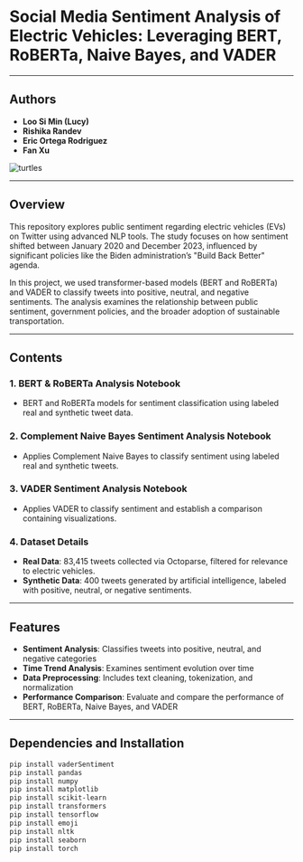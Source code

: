 # Social Media Sentiment Analysis of Electric Vehicles: Leveraging BERT, RoBERTa, Naive Bayes, and VADER
---

## Authors

- **Loo Si Min (Lucy)**  
- **Rishika Randev**  
- **Eric Ortega Rodriguez**  
- **Fan Xu**
  
![turtles](https://github.com/user-attachments/assets/977834d1-3164-46f5-9e35-422460dc49ca)


---
## Overview

This repository explores public sentiment regarding electric vehicles (EVs) on Twitter using advanced NLP tools. The study focuses on how sentiment shifted between January 2020 and December 2023, influenced by significant policies like the Biden administration’s "Build Back Better" agenda.

In this project, we used transformer-based models (BERT and RoBERTa) and VADER to classify tweets into positive, neutral, and negative sentiments. The analysis examines the relationship between public sentiment, government policies, and the broader adoption of sustainable transportation.

---

## Contents

### 1. **BERT & RoBERTa Analysis Notebook**
- BERT and RoBERTa models for sentiment classification using labeled real and synthetic tweet data.

### 2. **Complement Naive Bayes Sentiment Analysis Notebook**
- Applies Complement Naive Bayes to classify sentiment using labeled real and synthetic tweets.

### 3. **VADER Sentiment Analysis Notebook**
- Applies VADER to classify sentiment and establish a comparison containing visualizations.

### 4. **Dataset Details**
- **Real Data**: 83,415 tweets collected via Octoparse, filtered for relevance to electric vehicles.
- **Synthetic Data**: 400 tweets generated by artificial intelligence, labeled with positive, neutral, or negative sentiments. 

---

## Features

- **Sentiment Analysis**: Classifies tweets into positive, neutral, and negative categories
- **Time Trend Analysis**: Examines sentiment evolution over time 
- **Data Preprocessing**: Includes text cleaning, tokenization, and normalization
- **Performance Comparison**: Evaluate and compare the performance of BERT, RoBERTa, Naive Bayes, and VADER

---

## Dependencies and Installation

   ```bash
   pip install vaderSentiment
   pip install pandas
   pip install numpy
   pip install matplotlib
   pip install scikit-learn
   pip install transformers
   pip install tensorflow
   pip install emoji
   pip install nltk
   pip install seaborn
   pip install torch
   ```




